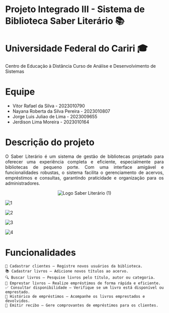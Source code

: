   # Projeto Integrado III - Sistema de Biblioteca Saber Literário 📚

  # Universidade Federal do Cariri 🎓
  Centro de Educação à Distância Curso de Análise e Desenvolvimento de Sistemas

  # Equipe
  * Vitor Rafael da Silva - 2023010790
  * Nayana Roberta da Silva Pereira - 2023010807
  * Jorge Luis Juliao de Lima - 2023009655
  * Jerdison Lima Moreira - 2023010164

  
  # Descrição do projeto 

<p align="justify">
O Saber Literário é um sistema de gestão de bibliotecas projetado para oferecer uma experiência completa e eficiente, especialmente para bibliotecas de pequeno porte. Com uma interface amigável e funcionalidades robustas, o sistema facilita o gerenciamento de acervos, empréstimos e consultas, garantindo praticidade e organização para os administradores.
  
<div align="center">
  
![Logo  Saber Literário (1)](https://github.com/user-attachments/assets/5edc4cd6-ef7d-4e20-903e-2d2d59e027e7)

</div>

![1](https://github.com/user-attachments/assets/e7380072-f9d6-4309-b752-e31ddf457e97)

![2](https://github.com/user-attachments/assets/c1eae3d8-f9c3-42d3-bd29-a10844c0923c)

![3](https://github.com/user-attachments/assets/bef704c1-806f-4e73-bc8a-2d0fb0327214)

![4](https://github.com/user-attachments/assets/356de5cc-ccd0-4ebe-8bfd-480e8a65eb4c)

 # Funcionalidades
   
    📌 Cadastrar clientes – Registre novos usuários da biblioteca.
    📚 Cadastrar livros – Adicione novos títulos ao acervo.
    🔍 Buscar livros – Pesquise livros pelo título, autor ou categoria.
    🔄 Emprestar livros – Realize empréstimos de forma rápida e eficiente.
    ✅ Consultar disponibilidade – Verifique se um livro está disponível ou emprestado.
    📜 Histórico de empréstimos – Acompanhe os livros emprestados e devolvidos.
    🧾 Emitir recibo – Gere comprovantes de empréstimos para os clientes.
</p>
